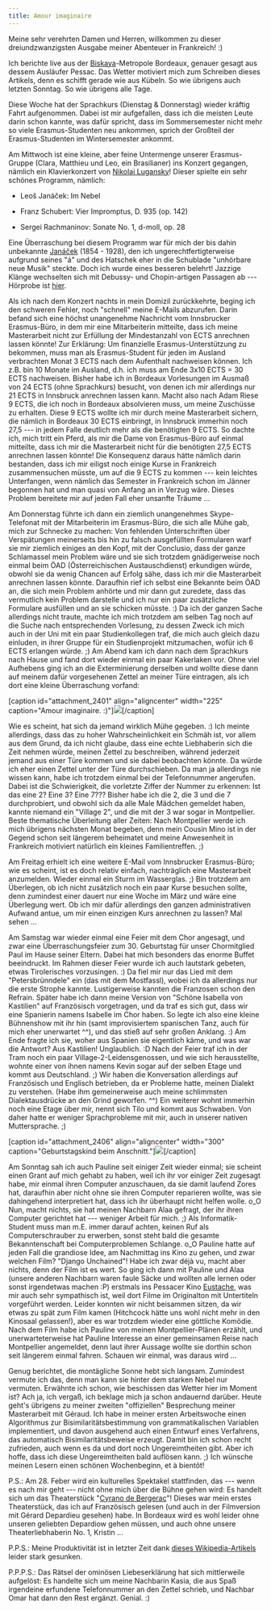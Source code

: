 ```yaml
---
title: Amour imaginaire
---
```


Meine sehr verehrten Damen und Herren, willkommen zu dieser dreiundzwanzigsten Ausgabe meiner Abenteuer in Frankreich! :)

Ich berichte live aus der [Biskaya](http://de.wikipedia.org/wiki/Biskaya)-Metropole Bordeaux, genauer gesagt aus dessem Ausläufer Pessac. Das Wetter motiviert mich zum Schreiben dieses Artikels, denn es schifft gerade wie aus Kübeln. So wie übrigens auch letzten Sonntag. So wie übrigens alle Tage.

Diese Woche hat der Sprachkurs (Dienstag & Donnerstag) wieder kräftig Fahrt aufgenommen. Dabei ist mir aufgefallen, dass ich die meisten Leute darin schon kannte, was dafür spricht, dass im Sommersemester nicht mehr so viele Erasmus-Studenten neu ankommen, sprich der Großteil der Erasmus-Studenten im Wintersemester ankommt.

Am Mittwoch ist eine kleine, aber feine Untermenge unserer Erasmus-Gruppe (Clara, Matthieu und Leo, ein Brasilianer) ins Konzert gegangen, nämlich ein Klavierkonzert von [Nikolai Lugansky](http://de.wikipedia.org/wiki/Nikolai_Lwowitsch_Luganski)! Dieser spielte ein sehr schönes Programm, nämlich:



	
  * Leoš Janáček: Im Nebel

	
  * Franz Schubert: Vier Impromptus, D. 935 (op. 142)

	
  * Sergei Rachmaninov: Sonate No. 1, d-moll, op. 28


Eine Überraschung bei diesem Programm war für mich der bis dahin unbekannte [Janáček](http://de.wikipedia.org/wiki/Leo%C5%A1_Jan%C3%A1%C4%8Dek) (1854 - 1928), den ich ungerechtfertigterweise aufgrund seines "á" und des Hatschek eher in die Schublade "unhörbare neue Musik" steckte. Doch ich wurde eines besseren belehrt! Jazzige Klänge wechselten sich mit Debussy- und Chopin-artigen Passagen ab --- Hörprobe ist [hier](http://www.youtube.com/watch?v=HTifao_sq2o).

Als ich nach dem Konzert nachts in mein Domizil zurückkehrte, beging ich den schweren Fehler, noch "schnell" meine E-Mails abzurufen. Darin befand sich eine höchst unangenehme Nachricht vom Innsbrucker Erasmus-Büro, in dem mir eine Mitarbeiterin mitteilte, dass ich meine Masterarbeit nicht zur Erfüllung der Mindestanzahl von ECTS anrechnen lassen könnte!
Zur Erklärung: Um finanzielle Erasmus-Unterstützung zu bekommen, muss man als Erasmus-Student für jeden im Ausland verbrachten Monat 3 ECTS nach dem Aufenthalt nachweisen können. Ich z.B. bin 10 Monate im Ausland, d.h. ich muss am Ende 3x10 ECTS = 30 ECTS nachweisen. Bisher habe ich in Bordeaux Vorlesungen im Ausmaß von 24 ECTS (ohne Sprachkurs) besucht, von denen ich mir allerdings nur 21 ECTS in Innsbruck anrechnen lassen kann. Macht also nach Adam Riese 9 ECTS, die ich noch in Bordeaux absolvieren muss, um meine Zuschüsse zu erhalten. Diese 9 ECTS wollte ich mir durch meine Masterarbeit sichern, die nämlich in Bordeaux 30 ECTS einbringt, in Innsbruck immerhin noch 27,5 --- in jedem Falle deutlich mehr als die benötigten 9 ECTS.
So dachte ich, mich tritt ein Pferd, als mir die Dame von Erasmus-Büro auf einmal mitteilte, dass ich mir die Masterarbeit nicht für die benötigten 27,5 ECTS anrechnen lassen könnte! Die Konsequenz daraus hätte nämlich darin bestanden, dass ich mir eiligst noch einige Kurse in Frankreich zusammensuchen müsste, um auf die 9 ECTS zu kommen --- kein leichtes Unterfangen, wenn nämlich das Semester in Frankreich schon im Jänner begonnen hat und man quasi von Anfang an in Verzug wäre. Dieses Problem bereitete mir auf jeden Fall eher unsanfte Träume ...

Am Donnerstag führte ich dann ein ziemlich unangenehmes Skype-Telefonat mit der Mitarbeiterin im Erasmus-Büro, die sich alle Mühe gab, mich zur Schnecke zu machen: Von fehlenden Unterschriften über Verspätungen meinerseits bis hin zu falsch ausgefüllten Formularen warf sie mir ziemlich einiges an den Kopf, mit der Conclusio, dass der ganze Schlamassel mein Problem wäre und sie sich trotzdem gnädigerweise noch einmal beim ÖAD (Österreichischen Austauschdienst) erkundigen würde, obwohl sie da wenig Chancen auf Erfolg sähe, dass ich mir die Masterarbeit anrechnen lassen könnte.
Daraufhin rief ich selbst eine Bekannte beim ÖAD an, die sich mein Problem anhörte und mir dann gut zuredete, dass das vermutlich kein Problem darstelle und ich nur ein paar zusätzliche Formulare ausfüllen und an sie schicken müsste. :)
Da ich der ganzen Sache allerdings nicht traute, machte ich mich trotzdem am selben Tag noch auf die Suche nach entsprechenden Vorlesung, zu dessen Zweck ich mich auch in der Uni mit ein paar Studienkollegen traf, die mich auch gleich dazu einluden, in ihrer Gruppe für ein Studienprojekt mitzumachen, wofür ich 6 ECTS erlangen würde. ;)
Am Abend kam ich dann nach dem Sprachkurs nach Hause und fand dort wieder einmal ein paar Kakerlaken vor. Ohne viel Aufhebens ging ich an die Exterminierung derselben und wollte diese dann auf meinem dafür vorgesehenen Zettel an meiner Türe eintragen, als ich dort eine kleine Überraschung vorfand:

[caption id="attachment_2401" align="aligncenter" width="225" caption="Amour imaginaire. :)"][![](http://youcanmakeit.at/wp-content/uploads/2013/02/Photo2631-225x300.jpg)](http://youcanmakeit.at/blog/amour-imaginaire/attachment/photo2631/)[/caption]

Wie es scheint, hat sich da jemand wirklich Mühe gegeben. :) Ich meinte allerdings, dass das zu hoher Wahrscheinlichkeit ein Schmäh ist, vor allem aus dem Grund, da ich nicht glaube, dass eine echte Liebhaberin sich die Zeit nehmen würde, meinen Zettel zu beschreiben, während jederzeit jemand aus einer Türe kommen und sie dabei beobachten könnte. Da würde ich eher einen Zettel unter der Türe durchschieben.
Da man ja allerdings nie wissen kann, habe ich trotzdem einmal bei der Telefonnummer angerufen. Dabei ist die Schwierigkeit, die vorletzte Ziffer der Nummer zu erkennen: Ist das eine 2? Eine 3? Eine 7??? Bisher habe ich die 2, die 3 und die 7 durchprobiert, und obwohl sich da alle Male Mädchen gemeldet haben, kannte niemand ein "Village 2", und die mit der 3 war sogar in Montpellier.
Beste thematische Überleitung aller Zeiten: Nach Montpellier werde ich mich übrigens nächsten Monat begeben, denn mein Cousin Mino ist in der Gegend schon seit längerem beheimatet und meine Anwesenheit in Frankreich motiviert natürlich ein kleines Familientreffen. ;)

Am Freitag erhielt ich eine weitere E-Mail vom Innsbrucker Erasmus-Büro; wie es scheint, ist es doch relativ einfach, nachträglich eine Masterarbeit anzumelden. Wieder einmal ein Sturm im Wasserglas. ;) Bin trotzdem am Überlegen, ob ich nicht zusätzlich noch ein paar Kurse besuchen sollte, denn zumindest einer dauert nur eine Woche im März und wäre eine Überlegung wert. Ob ich mir dafür allerdings den ganzen administrativen Aufwand antue, um mir einen einzigen Kurs anrechnen zu lassen? Mal sehen ...

Am Samstag war wieder einmal eine Feier mit dem Chor angesagt, und zwar eine Überraschungsfeier zum 30. Geburtstag für unser Chormitglied Paul im Hause seiner Eltern. Dabei hat mich besonders das enorme Buffet beeindruckt.
Im Rahmen dieser Feier wurde ich auch lautstark gebeten, etwas Tirolerisches vorzusingen. :) Da fiel mir nur das Lied mit dem "Petersbrünndele" ein (das mit dem Mostfassl), wobei ich da allerdings nur die erste Strophe kannte. Lustigerweise kannten die Franzosen schon den Refrain.
Später habe ich dann meine Version von "Schöne Isabella von Kastilien" auf Französisch vorgetragen, und da traf es sich gut, dass wir eine Spanierin namens Isabelle im Chor haben. So legte ich also eine kleine Bühnenshow mit ihr hin (samt improvisiertem spanischen Tanz, auch für mich eher unerwartet ^^), und das stieß auf sehr großen Anklang. :) Am Ende fragte ich sie, woher aus Spanien sie eigentlich käme, und was war die Antwort? Aus Kastilien! Unglaublich. :D
Nach der Feier traf ich in der Tram noch ein paar Village-2-Leidensgenossen, und wie sich herausstellte, wohnte einer von ihnen namens Kevin sogar auf der selben Etage und kommt aus Deutschland. ;) Wir haben die Konversation allerdings auf Französisch und Englisch betrieben, da er Probleme hatte, meinen Dialekt zu verstehen. (Habe ihm gemeinerweise auch meine schlimmsten Dialektausdrücke an den Grind geworfen. ^^) Ein weiterer wohnt immerhin noch eine Etage über mir, nennt sich Tilo und kommt aus Schwaben. Von daher hatte er weniger Sprachprobleme mit mir, auch in unserer nativen Muttersprache. ;)

[caption id="attachment_2406" align="aligncenter" width="300" caption="Geburtstagskind beim Anschnitt."][![](http://youcanmakeit.at/wp-content/uploads/2013/02/Photo2632-300x225.jpg)](http://youcanmakeit.at/blog/amour-imaginaire/attachment/photo2632/)[/caption]

Am Sonntag sah ich auch Pauline seit einiger Zeit wieder einmal; sie scheint einen Grant auf mich gehabt zu haben, weil ich ihr vor einiger Zeit zugesagt habe, mir einmal ihren Computer anzuschauen, da sie damit laufend Zores hat, daraufhin aber nicht ohne sie ihren Computer reparieren wollte, was sie dahingehend interpretiert hat, dass ich ihr überhaupt nicht helfen wolle. o_O Nun, macht nichts, sie hat meinen Nachbarn Alaa gefragt, der ihr ihren Computer gerichtet hat --- weniger Arbeit für mich. ;) Als Informatik-Student muss man m.E. immer darauf achten, keinen Ruf als Computerschrauber zu erwerben, sonst steht bald die gesamte Bekanntenschaft bei Computerproblemen Schlange. o_O
Pauline hatte auf jeden Fall die grandiose Idee, am Nachmittag ins Kino zu gehen, und zwar welchen Film? "Django Unchained"! Habe ich zwar déjà vu, macht aber nichts, denn der Film ist es wert. So ging ich dann mit Pauline und Alaa (unsere anderen Nachbarn waren faule Säcke und wollten alle lernen oder sonst irgendetwas machen :P) erstmals ins Pessacer Kino [Eustache](http://www.webeustache.com/), was mir auch sehr sympathisch ist, weil dort Filme im Originalton mit Untertiteln vorgeführt werden. Leider konnten wir nicht beisammen sitzen, da wir etwas zu spät zum Film kamen (Hitchcock hätte uns wohl nicht mehr in den Kinosaal gelassen!), aber es war trotzdem wieder eine göttliche Komödie.
Nach dem Film habe ich Pauline von meinen Montpellier-Plänen erzählt, und unerwarteterweise hat Pauline Interesse an einer gemeinsamen Reise nach Montpellier angemeldet, denn laut ihrer Aussage wollte sie dorthin schon seit längerem einmal fahren. Schauen wir einmal, was daraus wird ...

Genug berichtet, die montägliche Sonne hebt sich langsam. Zumindest vermute ich das, denn man kann sie hinter dem starken Nebel nur vermuten. Erwähnte ich schon, wie beschissen das Wetter hier im Moment ist? Ach ja, ich vergaß, ich beklage mich ja schon andauernd darüber.
Heute geht's übrigens zu meiner zweiten "offiziellen" Besprechung meiner Masterarbeit mit Géraud. Ich habe in meiner ersten Arbeitswoche einen Algorithmus zur Bisimilaritätsbestimmung von grammatikalischen Variablen implementiert, und davon ausgehend auch einen Entwurf eines Verfahrens, das automatisch Bisimilaritätsbeweise erzeugt. Damit bin ich schon recht zufrieden, auch wenn es da und dort noch Ungereimtheiten gibt. Aber ich hoffe, dass ich diese Ungereimtheiten bald auflösen kann. ;)
Ich wünsche meinen Lesern einen schönen Wochenbeginn, et à bientôt!

P.S.: Am 28. Feber wird ein kulturelles Spektakel stattfinden, das --- wenn es nach mir geht --- nicht ohne mich über die Bühne gehen wird: Es handelt sich um das Theaterstück "[Cyrano de Bergerac](http://de.wikipedia.org/wiki/Cyrano_de_Bergerac_%28Rostand%29)"! Dieses war mein erstes Theaterstück, das ich auf Französisch gelesen (und auch in der Filmversion mit Gérard Depardieu gesehen) habe. In Bordeaux wird es wohl leider ohne unseren geliebten Depardiow gehen müssen, und auch ohne unsere Theaterliebhaberin No. 1, Kristin ...

P.P.S.: Meine Produktivität ist in letzter Zeit dank [dieses Wikipedia-Artikels](http://de.wikipedia.org/wiki/Liste_gefl%C3%BCgelter_Worte) leider stark gesunken.

P.P.P.S.: Das Rätsel der ominösen Liebeserklärung hat sich mittlerweile aufgelöst: Es handelte sich um meine Nachbarin Kasia, die aus Spaß irgendeine erfundene Telefonnummer an den Zettel schrieb, und Nachbar Omar hat dann den Rest ergänzt. Genial. :)
